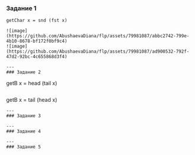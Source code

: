 ### Задание 1  
```
getChar x = snd (fst x)

![image](https://github.com/AbushaevaDiana/flp/assets/79981087/abbc2742-799e-4b10-8678-bf172f0bf9c4)
![image](https://github.com/AbushaevaDiana/flp/assets/79981087/ad900532-792f-47d2-92bc-4c655868d3f4)

--- 
### Задание 2
```
getB x = head (tail x)
```

```
getB x = tail (head x)
```
---
### Задание 3

---
### Задание 4

---
### Задание 5
